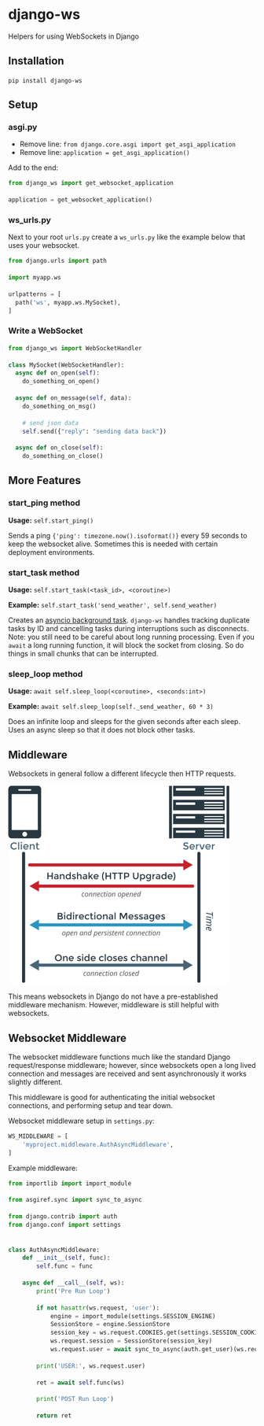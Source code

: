 # django-ws

Helpers for using WebSockets in Django

## Installation

`pip install django-ws`

## Setup

### asgi.py

- Remove line: `from django.core.asgi import get_asgi_application`
- Remove line: `application = get_asgi_application()`

Add to the end:

```python
from django_ws import get_websocket_application

application = get_websocket_application()
```

### ws_urls.py

Next to your root `urls.py` create a `ws_urls.py` like the example below that uses your websocket.

```python
from django.urls import path

import myapp.ws

urlpatterns = [
  path('ws', myapp.ws.MySocket),
]
```

### Write a WebSocket

```python
from django_ws import WebSocketHandler

class MySocket(WebSocketHandler):
  async def on_open(self):
    do_something_on_open()

  async def on_message(self, data):
    do_something_on_msg()

    # send json data
    self.send({"reply": "sending data back"})

  async def on_close(self):
    do_something_on_close()
```

## More Features

### start_ping method

**Usage:** `self.start_ping()`

Sends a ping `{'ping': timezone.now().isoformat()}` every 59 seconds to keep the websocket alive. Sometimes this is needed with certain deployment environments.

### start_task method

**Usage:** `self.start_task(<task_id>, <coroutine>)`

**Example:** `self.start_task('send_weather', self.send_weather)`

Creates an [asyncio background task](https://docs.python.org/3/library/asyncio-task.html#creating-tasks). `django-ws` handles tracking duplicate tasks by ID and cancelling tasks during interruptions such as disconnects. Note: you still need to be careful about long running processing. Even if you `await` a long running function, it will block the socket from closing. So do things in small chunks that can be interrupted.

### sleep_loop method

**Usage:** `await self.sleep_loop(<coroutine>, <seconds:int>)`

**Example:** `await self.sleep_loop(self._send_weather, 60 * 3)`

Does an infinite loop and sleeps for the given seconds after each sleep. Uses an async sleep so that it does not block other tasks.

## Middleware

Websockets in general follow a different lifecycle then HTTP requests.

![websocket sequence](websocket-sequence.png)

This means websockets in Django do not have a pre-established middleware mechanism. However, middleware is still helpful with websockets.

## Websocket Middleware

The websocket middleware functions much like the standard Django request/response middleware; however, since websockets open a long lived connection and messages are received and sent asynchronously it works slightly different.

This middleware is good for authenticating the initial websocket connections, and performing setup and tear down.

Websocket middleware setup in `settings.py`:

```python
WS_MIDDLEWARE = [
    'myproject.middleware.AuthAsyncMiddleware',
]
```

Example middleware:

```python
from importlib import import_module

from asgiref.sync import sync_to_async

from django.contrib import auth
from django.conf import settings


class AuthAsyncMiddleware:
    def __init__(self, func):
        self.func = func

    async def __call__(self, ws):
        print('Pre Run Loop')

        if not hasattr(ws.request, 'user'):
            engine = import_module(settings.SESSION_ENGINE)
            SessionStore = engine.SessionStore
            session_key = ws.request.COOKIES.get(settings.SESSION_COOKIE_NAME)
            ws.request.session = SessionStore(session_key)
            ws.request.user = await sync_to_async(auth.get_user)(ws.request)

        print('USER:', ws.request.user)

        ret = await self.func(ws)

        print('POST Run Loop')

        return ret
```

